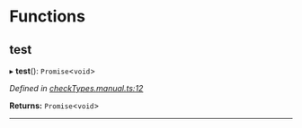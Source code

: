 

# Functions

<a id="test"></a>

##  test

▸ **test**(): `Promise`<`void`>

*Defined in [checkTypes.manual.ts:12](https://github.com/polkadot-js/api/blob/7fb1944/packages/api/src/checkTypes.manual.ts#L12)*

**Returns:** `Promise`<`void`>

___

